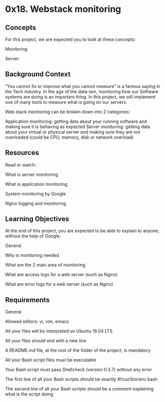 # 0x18. Webstack monitoring

## Concepts
For this project, we are expected you to look at these concepts:

Monitoring

Server


## Background Context
“You cannot fix or improve what you cannot measure” is a famous saying in the Tech industry. In the age of the data-ism, monitoring how our Software systems are doing is an important thing. In this project, we will implement one of many tools to measure what is going on our servers.

Web stack monitoring can be broken down into 2 categories:

Application monitoring: getting data about your running software and making sure it is behaving as expected
Server monitoring: getting data about your virtual or physical server and making sure they are not overloaded (could be CPU, memory, disk or network overload)


## Resources
Read or watch:

What is server monitoring

What is application monitoring

System monitoring by Google

Nginx logging and monitoring

## Learning Objectives

At the end of this project, you are expected to be able to explain to anyone, without the help of Google:

General

Why is monitoring needed

What are the 2 main area of monitoring

What are access logs for a web server (such as Nginx)

What are error logs for a web server (such as Nginx)

## Requirements

General

Allowed editors: vi, vim, emacs

All your files will be interpreted on Ubuntu 16.04 LTS

All your files should end with a new line

A README.md file, at the root of the folder of the project, is mandatory

All your Bash script files must be executable

Your Bash script must pass Shellcheck (version 0.3.7) without any error

The first line of all your Bash scripts should be exactly #!/usr/bin/env bash

The second line of all your Bash scripts should be a comment explaining what is the script doing